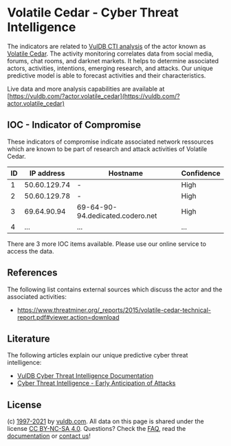 # Volatile Cedar - Cyber Threat Intelligence

The indicators are related to [VulDB CTI analysis](https://vuldb.com/?doc.cti) of the actor known as [Volatile Cedar](https://vuldb.com/?actor.volatile_cedar). The activity monitoring correlates data from social media, forums, chat rooms, and darknet markets. It helps to determine associated actors, activities, intentions, emerging research, and attacks. Our unique predictive model is able to forecast activities and their characteristics.

Live data and more analysis capabilities are available at [https://vuldb.com/?actor.volatile_cedar](https://vuldb.com/?actor.volatile_cedar)

## IOC - Indicator of Compromise

These indicators of compromise indicate associated network ressources which are known to be part of research and attack activities of Volatile Cedar.

ID | IP address | Hostname | Confidence
-- | ---------- | -------- | ----------
1 | 50.60.129.74 | - | High
2 | 50.60.129.78 | - | High
3 | 69.64.90.94 | 69-64-90-94.dedicated.codero.net | High
4 | ... | ... | ...

There are 3 more IOC items available. Please use our online service to access the data.

## References

The following list contains external sources which discuss the actor and the associated activities:

* https://www.threatminer.org/_reports/2015/volatile-cedar-technical-report.pdf#viewer.action=download

## Literature

The following articles explain our unique predictive cyber threat intelligence:

* [VulDB Cyber Threat Intelligence Documentation](https://vuldb.com/?doc.cti)
* [Cyber Threat Intelligence - Early Anticipation of Attacks](https://www.scip.ch/en/?labs.20201022)

## License

(c) [1997-2021](https://vuldb.com/?doc.changelog) by [vuldb.com](https://vuldb.com/?doc.about). All data on this page is shared under the license [CC BY-NC-SA 4.0](https://creativecommons.org/licenses/by-nc-sa/4.0/). Questions? Check the [FAQ](https://vuldb.com/?doc.faq), read the [documentation](https://vuldb.com/?doc) or [contact us](https://vuldb.com/?contact)!
